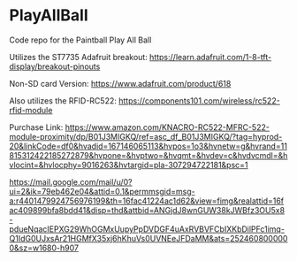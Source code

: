 # PlayAllBall
Code repo for the Paintball Play All Ball

Utilizes the ST7735 Adafruit breakout: https://learn.adafruit.com/1-8-tft-display/breakout-pinouts

Non-SD card Version: https://www.adafruit.com/product/618

Also utilizes the RFID-RC522: https://components101.com/wireless/rc522-rfid-module

Purchase Link: https://www.amazon.com/KNACRO-RC522-MFRC-522-module-proximity/dp/B01J3MIGKQ/ref=asc_df_B01J3MIGKQ/?tag=hyprod-20&linkCode=df0&hvadid=167146065113&hvpos=1o3&hvnetw=g&hvrand=11815312422185272879&hvpone=&hvptwo=&hvqmt=&hvdev=c&hvdvcmdl=&hvlocint=&hvlocphy=9016263&hvtargid=pla-307294722181&psc=1


https://mail.google.com/mail/u/0?ui=2&ik=79eb462e04&attid=0.1&permmsgid=msg-a:r4401479924756976199&th=16fac41224ac1d62&view=fimg&realattid=16fac409899bfa8bdd41&disp=thd&attbid=ANGjdJ8wnGUW38kJWBfz3OU5x8-pdueNqacIEPXG29WhOGMxUupyPpDVDGF4uAxRVBVFCbIXKbDilPFc1imq-Q1IdG0UJxsAr21HGMfX35xj6hKhuVs0UVNEeJFDaMM&ats=2524608000000&sz=w1680-h907
